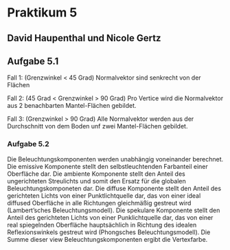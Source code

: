 # Praktikum 5
## David Haupenthal und Nicole Gertz

## Aufgabe 5.1

Fall 1: (Grenzwinkel < 45 Grad) Normalvektor sind senkrecht von der Flächen

Fall 2: (45 Grad < Grenzwinkel > 90 Grad) Pro Vertice wird die Normalvektor aus 2 benachbarten Mantel-Flächen gebildet.

Fall 3: (Grenzwinkel > 90 Grad) Alle Normalvektor werden aus der Durchschnitt von dem Boden unf zwei Mantel-Flächen gebildet.


### Aufgabe 5.2

Die Beleuchtungskomponenten werden unabhängig voneinander berechnet. Die emissive Komponente stellt den selbstleuchtenden Farbanteil einer Oberfläche dar. Die ambiente Komponente stellt den Anteil des ungerichteten Streulichts und somit den Ersatz für die globalen Beleuchtungskomponeten dar. Die diffuse Komponente stellt den Anteil des gerichteten Lichts von einer Punktlichtquelle dar, das von einer ideal diffused Oberfläche in alle Richtungen gleichmäßig gestreut wird (Lambert’sches Beleuchtungsmodell). Die spekulare Komponente stellt den Anteil des gerichteten Lichts von einer Punklichtquelle dar, das von einer real spiegelnden Oberfläche hauptsächlich in Richtung des idealen Reflexionswinkels gestreut wird (Phongsches Beleuchtungsmodell). Die Summe dieser view Beleuchtungskomponenten ergibt die Vertexfarbe.
